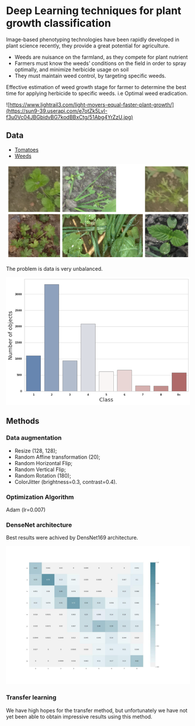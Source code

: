 # Deep Learning techniques for plant growth classification

Image-based phenotyping technologies have been rapidly developed in plant science recently, they provide a great potential for agriculture.

* Weeds are nuisance on the farmland, as they compete for plant nutrient
* Farmers must  know the weeds’ conditions on the field  in order to spray optimally, and minimize herbicide usage on soil
* They must maintain weed control, by targeting specific weeds.

Effective estimation of weed growth stage for farmer to determine the best time for applying herbicide to specific weeds. i.e Optimal weed eradication.

![https://www.lightrail3.com/light-movers-equal-faster-plant-growth/](https://sun9-39.userapi.com/e7otZk5LvI-f3u0Vc04JBGbidvBG7kodBBxCtg/51Abg4YrZzU.jpg)

## Data

* [Tomatoes](https://github.com/DmitriiShadrin/TGD-Tomato-Growth-Dynamics)
* [Weeds](https://vision.eng.au.dk/leaf-counting-dataset/)

![Example](/images/fig2.png)

The problem is data is very unbalanced.

![Class unbalanced](/images/fig1.png)

## Methods
### Data augmentation
* Resize (128, 128);
* Random Affine transformation (20);
* Random Horizontal Flip;
* Random Vertical Flip;
* Random Rotation (180);
* ColorJitter (brightness=0.3, contrast=0.4).

### Optimization Algorithm
Adam (lr=0.007)

### DenseNet architecture
Best results were achived by DensNet169 architecture.

![Confusion matrix](/images/fig8.jpg)


### Transfer learning
We have high hopes for the transfer method, but unfortunately we have not yet been able to obtain impressive results using this method.

